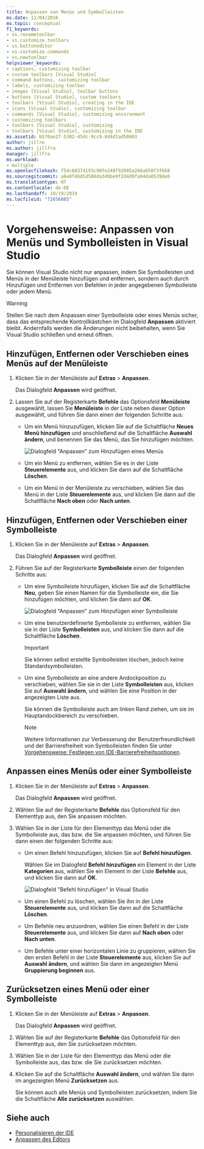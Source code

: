 ```yaml
---
title: Anpassen von Menüs und Symbolleisten
ms.date: 11/04/2016
ms.topic: conceptual
f1_keywords:
- vs.renametoolbar
- vs.customize.toolbars
- vs.buttoneditor
- vs.customize.commands
- vs.newtoolbar
helpviewer_keywords:
- captions, customizing toolbar
- custom toolbars [Visual Studio]
- command buttons, customizing toolbar
- labels, customizing toolbar
- images [Visual Studio], toolbar buttons
- buttons [Visual Studio], custom toolbars
- toolbars [Visual Studio], creating in the IDE
- icons [Visual Studio], customizing toolbar
- commands [Visual Studio], customizing environment
- customizing toolbars
- toolbars [Visual Studio], customizing
- toolbars [Visual Studio], customizing in the IDE
ms.assetid: b570ae2f-5302-45dc-9cc9-8d4d1ad50603
author: jillre
ms.author: jillfra
manager: jillfra
ms.workload:
- multiple
ms.openlocfilehash: f5dc68374193c90fe248f92005a266a658f3f668
ms.sourcegitcommit: a8e8f4bd5d508da34bbe9f2d4d9fa94da0539de0
ms.translationtype: HT
ms.contentlocale: de-DE
ms.lasthandoff: 10/19/2019
ms.locfileid: "72656085"
---
```

# <a name="how-to-customize-menus-and-toolbars-in-visual-studio"></a>Vorgehensweise: Anpassen von Menüs und Symbolleisten in Visual Studio

Sie können Visual Studio nicht nur anpassen, indem Sie Symbolleisten und Menüs in der Menüleiste hinzufügen und entfernen, sondern auch durch Hinzufügen und Entfernen von Befehlen in jeder angegebenen Symbolleiste oder jedem Menü.

> [!WARNING]
> Stellen Sie nach dem Anpassen einer Symbolleiste oder eines Menüs sicher, dass das entsprechende Kontrollkästchen im Dialogfeld **Anpassen** aktiviert bleibt. Andernfalls werden die Änderungen nicht beibehalten, wenn Sie Visual Studio schließen und erneut öffnen.

## <a name="add-remove-or-move-a-menu-on-the-menu-bar"></a>Hinzufügen, Entfernen oder Verschieben eines Menüs auf der Menüleiste

1. Klicken Sie in der Menüleiste auf **Extras** > **Anpassen**.

     Das Dialogfeld **Anpassen** wird geöffnet.

2. Lassen Sie auf der Registerkarte **Befehle** das Optionsfeld **Menüleiste** ausgewählt, lassen Sie **Menüleiste** in der Liste neben dieser Option ausgewählt, und führen Sie dann einen der folgenden Schritte aus:

    - Um ein Menü hinzuzufügen, klicken Sie auf die Schaltfläche **Neues Menü hinzufügen** und anschließend auf die Schaltfläche **Auswahl ändern**, und benennen Sie das Menü, das Sie hinzufügen möchten.

        ![Dialogfeld "Anpassen" zum Hinzufügen eines Menüs](../ide/media/addmenu.png)

    - Um ein Menü zu entfernen, wählen Sie es in der Liste **Steuerelemente** aus, und klicken Sie dann auf die Schaltfläche **Löschen**.

    - Um ein Menü in der Menüleiste zu verschieben, wählen Sie das Menü in der Liste **Steuerelemente** aus, und klicken Sie dann auf die Schaltfläche **Nach oben** oder **Nach unten**.

## <a name="add-remove-or-move-a-toolbar"></a>Hinzufügen, Entfernen oder Verschieben einer Symbolleiste

1. Klicken Sie in der Menüleiste auf **Extras** > **Anpassen**.

     Das Dialogfeld **Anpassen** wird geöffnet.

2. Führen Sie auf der Registerkarte **Symbolleiste** einen der folgenden Schritte aus:

    - Um eine Symbolleiste hinzufügen, klicken Sie auf die Schaltfläche **Neu**, geben Sie einen Namen für die Symbolleiste ein, die Sie hinzufügen möchten, und klicken Sie dann auf **OK**.

        ![Dialogfeld "Anpassen" zum Hinzufügen einer Symbolleiste](../ide/media/addtoolbar.png)

    - Um eine benutzerdefinierte Symbolleiste zu entfernen, wählen Sie sie in der Liste **Symbolleisten** aus, und klicken Sie dann auf die Schaltfläche **Löschen**.

        > [!IMPORTANT]
        > Sie können selbst erstellte Symbolleisten löschen, jedoch keine Standardsymbolleisten.

    - Um eine Symbolleiste an eine andere Andockposition zu verschieben, wählen Sie sie in der Liste **Symbolleisten** aus, klicken Sie auf **Auswahl ändern**, und wählen Sie eine Position in der angezeigten Liste aus.

        Sie können die Symbolleiste auch am linken Rand ziehen, um sie im Hauptandockbereich zu verschieben.

        > [!NOTE]
        > Weitere Informationen zur Verbesserung der Benutzerfreundlichkeit und der Barrierefreiheit von Symbolleisten finden Sie unter [Vorgehensweise: Festlegen von IDE-Barrierefreiheitsoptionen](../ide/reference/how-to-set-ide-accessibility-options.md).

## <a name="customizing_menu">Anpassen eines Menüs oder einer Symbolleiste</a>

1. Klicken Sie in der Menüleiste auf **Extras** > **Anpassen**.

    Das Dialogfeld **Anpassen** wird geöffnet.

2. Wählen Sie auf der Registerkarte **Befehle** das Optionsfeld für den Elementtyp aus, den Sie anpassen möchten.

3. Wählen Sie in der Liste für den Elementtyp das Menü oder die Symbolleiste aus, das bzw. die Sie anpassen möchten, und führen Sie dann einen der folgenden Schritte aus:

    - Um einen Befehl hinzuzufügen, klicken Sie auf **Befehl hinzufügen**.

        Wählen Sie im Dialogfeld **Befehl hinzufügen** ein Element in der Liste **Kategorien** aus, wählen Sie ein Element in der Liste **Befehle** aus, und klicken Sie dann auf **OK**.

        ![Dialogfeld "Befehl hinzufügen" in Visual Studio](../ide/media/addcommand.png)

    - Um einen Befehl zu löschen, wählen Sie ihn in der Liste **Steuerelemente** aus, und klicken Sie dann auf die Schaltfläche **Löschen**.

    - Um Befehle neu anzuordnen, wählen Sie einen Befehl in der Liste **Steuerelemente** aus, und klicken Sie dann auf **Nach oben** oder **Nach unten**.

    - Um Befehle unter einer horizontalen Linie zu gruppieren, wählen Sie den ersten Befehl in der Liste **Steuerelemente** aus, klicken Sie auf **Auswahl ändern**, und wählen Sie dann im angezeigten Menü **Gruppierung beginnen** aus.

## <a name="reset-a-menu-or-a-toolbar"></a>Zurücksetzen eines Menü oder einer Symbolleiste

1. Klicken Sie in der Menüleiste auf **Extras** > **Anpassen**.

    Das Dialogfeld **Anpassen** wird geöffnet.

2. Wählen Sie auf der Registerkarte **Befehle** das Optionsfeld für den Elementtyp aus, den Sie zurücksetzen möchten.

3. Wählen Sie in der Liste für den Elementtyp das Menü oder die Symbolleiste aus, das bzw. die Sie zurücksetzen möchten.

4. Klicken Sie auf die Schaltfläche **Auswahl ändern**, und wählen Sie dann im angezeigten Menü **Zurücksetzen** aus.

    Sie können auch alle Menüs und Symbolleisten zurücksetzen, indem Sie die Schaltfläche **Alle zurücksetzen** auswählen.

## <a name="see-also"></a>Siehe auch

- [Personalisieren der IDE](../ide/personalizing-the-visual-studio-ide.md)
- [Anpassen des Editors](../ide/how-to-change-text-case-in-the-editor.md)